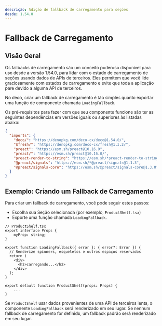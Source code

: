 ```yaml
---
descrição: Adição de fallback de carregamento para seções
desde: 1.54.0
---
```


# Fallback de Carregamento

## Visão Geral

Os fallbacks de carregamento são um conceito poderoso disponível para uso desde a versão 1.54.0,
para lidar com o estado de carregamento de seções usando dados de APIs de terceiros.
Eles permitem que você lide graciosamente com estados de carregamento e evite que toda a aplicação pare
devido a alguma API de terceiros.

No deco, criar um fallback de carregamento é tão simples quanto exportar uma função de componente
chamada `LoadingFallback`.

Os pré-requisitos para fazer com que seu componente funcione são ter
as seguintes dependências em versões iguais ou superiores às listadas abaixo:

```json
{
  "imports": {
    "deco/": "https://denopkg.com/deco-cx/deco@1.54.0/",
    "$fresh/": "https://denopkg.com/deco-cx/fresh@1.3.2/",
    "preact": "https://esm.sh/preact@10.16.0",
    "preact/": "https://esm.sh/preact@10.16.0/",
    "preact-render-to-string": "https://esm.sh/*preact-render-to-string@6.2.0",
    "@preact/signals": "https://esm.sh/*@preact/signals@1.1.3",
    "@preact/signals-core": "https://esm.sh/@preact/signals-core@1.3.0"
  }
}
```

## Exemplo: Criando um Fallback de Carregamento

Para criar um fallback de carregamento, você pode seguir estes passos:

- Escolha sua Seção selecionada (por exemplo, `ProductShelf.tsx`)
- Exporte uma função chamada `LoadingFallback`.

```tsx
// ProductShelf.tsx
export interface Props {
    myProp: string;
}

export function LoadingFallback({ error }: { error?: Error }) {
  // Renderize spinners, esqueletos e outros espaços reservados
  return (
    <div>
      <h2>carregando...</h2>
    </div>
  );
}

export default function ProductShelf(props: Props) {
    ...
}
```

Se `ProductShelf` usar dados provenientes de uma API de terceiros lenta, o componente `LoadingFallback` será renderizado em seu lugar.
Se nenhum fallback de carregamento for definido, um fallback padrão será renderizado em seu lugar.